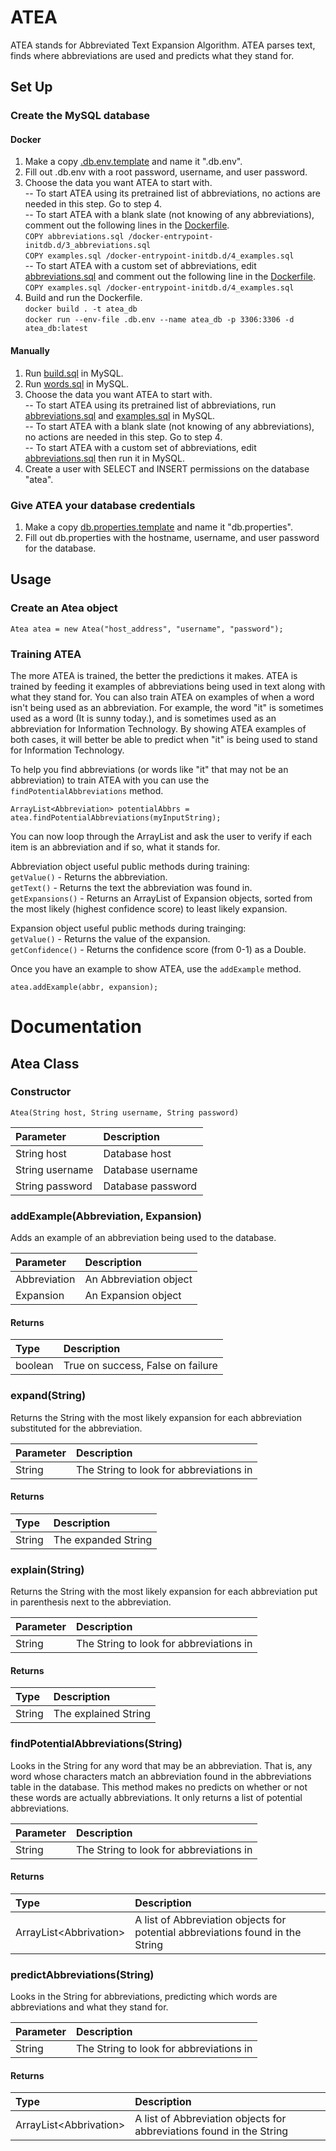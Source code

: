 # ATEA

ATEA stands for Abbreviated Text Expansion Algorithm. ATEA parses text, finds where abbreviations are used and predicts what they stand for.

## Set Up

### Create the MySQL database

#### Docker

1. Make a copy [.db.env.template](db/.db.env.template) and name it ".db.env".
2. Fill out .db.env with a root password, username, and user password.
3. Choose the data you want ATEA to start with.  
-- To start ATEA using its pretrained list of abbreviations, no actions are needed in this step. Go to step 4.  
-- To start ATEA with a blank slate (not knowing of any abbreviations), comment out the following lines in the [Dockerfile](db/Dockerfile).  
`COPY abbreviations.sql /docker-entrypoint-initdb.d/3_abbreviations.sql`  
`COPY examples.sql /docker-entrypoint-initdb.d/4_examples.sql`  
-- To start ATEA with a custom set of abbreviations, edit [abbreviations.sql](db/abbreviations.sql) and comment out the following line in the [Dockerfile](db/Dockerfile).  
`COPY examples.sql /docker-entrypoint-initdb.d/4_examples.sql`
4. Build and run the Dockerfile.  
`docker build . -t atea_db`  
`docker run --env-file .db.env --name atea_db -p 3306:3306 -d atea_db:latest`

#### Manually

1. Run [build.sql](db/build.sql) in MySQL.
2. Run [words.sql](db/words.sql) in MySQL.
3. Choose the data you want ATEA to start with.  
-- To start ATEA using its pretrained list of abbreviations, run [abbreviations.sql](db/abbreviations.sql) and [examples.sql](db/examples.sql) in MySQL.  
-- To start ATEA with a blank slate (not knowing of any abbreviations), no actions are needed in this step. Go to step 4.  
-- To start ATEA with a custom set of abbreviations, edit [abbreviations.sql](db/abbreviations.sql) then run it in MySQL.
4. Create a user with SELECT and INSERT permissions on the database "atea".

### Give ATEA your database credentials

1. Make a copy [db.properties.template](atea/target/classes/db.properties.template) and name it "db.properties".
2. Fill out db.properties with the hostname, username, and user password for the database.

## Usage
### Create an Atea object
`Atea atea = new Atea("host_address", "username", "password");`

### Training ATEA

The more ATEA is trained, the better the predictions it makes. ATEA is trained by feeding it examples of abbreviations being used in text along with what they stand for. You can also train ATEA on examples of when a word isn't being used as an abbreviation. For example, the word "it" is sometimes used as a word (It is sunny today.), and is sometimes used as an abbreviation for Information Technology. By showing ATEA examples of both cases, it will better be able to predict when "it" is being used to stand for Information Technology.

To help you find abbreviations (or words like "it" that may not be an abbreviation) to train ATEA with you can use the `findPotentialAbbreviations` method.

`ArrayList<Abbreviation> potentialAbbrs = atea.findPotentialAbbreviations(myInputString);`

You can now loop through the ArrayList and ask  the user to verify if each item is an abbreviation and if so, what it stands for.

Abbreviation object useful public methods during training:  
`getValue()` - Returns the abbreviation.  
`getText()` - Returns the text the abbreviation was found in.  
`getExpansions()` - Returns an ArrayList of Expansion objects, sorted from the most likely (highest confidence score) to least likely expansion.

Expansion object useful public methods during trainging:  
`getValue()` - Returns the value of the expansion.  
`getConfidence()` - Returns the confidence score (from 0-1) as a Double.

Once you have an example to show ATEA, use the `addExample` method.

`atea.addExample(abbr, expansion);`

# Documentation

## Atea Class
### Constructor
`Atea(String host, String username, String password)`

|Parameter|Description|
|:---|:---|
|String host|Database host|
|String username|Database username|
|String password|Database password|

### addExample(Abbreviation, Expansion)
Adds an example of an abbreviation being used to the database.

|Parameter|Description|
|:---|:---|
|Abbreviation|An Abbreviation object|
|Expansion|An Expansion object|

#### Returns
|Type|Description|
|:---|:---|
|boolean|True on success, False on failure

### expand(String)
Returns the String with the most likely expansion for each abbreviation substituted for the abbreviation.

|Parameter|Description|
|:---|:---|
|String|The String to look for abbreviations in|

#### Returns
|Type|Description|
|:---|:---|
|String|The expanded String|

### explain(String)
Returns the String with the most likely expansion for each abbreviation put in parenthesis next to the abbreviation.

|Parameter|Description|
|:---|:---|
|String|The String to look for abbreviations in|

#### Returns
|Type|Description|
|:---|:---|
|String|The explained String|

### findPotentialAbbreviations(String)
Looks in the String for any word that may be an abbreviation. That is, any word whose characters match an abbreviation found in the abbreviations table in the database. This method makes no predicts on whether or not these words are actually abbreviations. It only returns a list of potential abbreviations.

|Parameter|Description|
|:---|:---|
|String|The String to look for abbreviations in|

#### Returns
|Type|Description|
|:---|:---|
|ArrayList\<Abbrivation\>|A list of Abbreviation objects for potential abbreviations found in the String|

### predictAbbreviations(String)
Looks in the String for abbreviations, predicting which words are abbreviations and what they stand for.

|Parameter|Description|
|:---|:---|
|String|The String to look for abbreviations in|

#### Returns
|Type|Description|
|:---|:---|
|ArrayList\<Abbrivation\>|A list of Abbreviation objects for abbreviations found in the String|